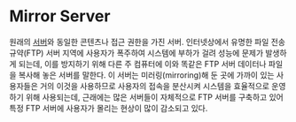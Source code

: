 # Mirror Server

원래의 [서버](Server)와 동일한 콘텐츠나 접근 권한을 가진 서버. 
인터넷상에서 유명한 파일 전송 규약(FTP) 서버 지역에 사용자가 폭주하여 시스템에 부하가 걸려 성능에 문제가 발생하게 되는데, 이를 방지하기 위해 다른 주 컴퓨터에 이와 똑같은 FTP 서버 데이터나 파일을 복사해 놓은 서버를 말한다. 이 서버는 미러링(mirroring)해 둔 곳에 가까이 있는 사용자들은 거의 이것을 사용하므로 사용자의 접속을 분산시켜 시스템을 효율적으로 운영하기 위해 사용되는데, 근래에는 많은 서버들이 자체적으로 FTP 서버를 구축하고 있어 특정 FTP 서버에 사용자가 몰리는 현상이 많이 감소되고 있다. 
